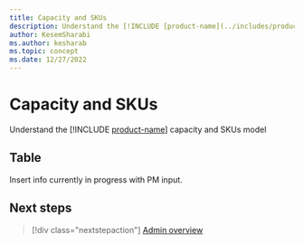 ```yaml
---
title: Capacity and SKUs
description: Understand the [!INCLUDE [product-name](../includes/product-name.md)] capacity and SKU model.
author: KesemSharabi
ms.author: kesharab
ms.topic: concept
ms.date: 12/27/2022
---
```


# Capacity and SKUs

Understand the [!INCLUDE [product-name](../includes/product-name.md)] capacity and SKUs model

## Table

Insert info currently in progress with PM input.

## Next steps

>[!div class="nextstepaction"]
>[Admin overview](admin-overview.md)

